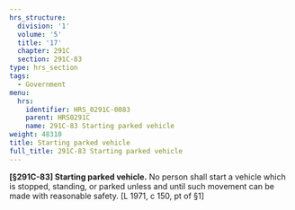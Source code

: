 ```yaml
---
hrs_structure:
  division: '1'
  volume: '5'
  title: '17'
  chapter: 291C
  section: 291C-83
type: hrs_section
tags:
  - Government
menu:
  hrs:
    identifier: HRS_0291C-0083
    parent: HRS0291C
    name: 291C-83 Starting parked vehicle
weight: 48310
title: Starting parked vehicle
full_title: 291C-83 Starting parked vehicle
---
```

**[§291C-83] Starting parked vehicle.** No person shall start a vehicle which is stopped, standing, or parked unless and until such movement can be made with reasonable safety. [L 1971, c 150, pt of §1]